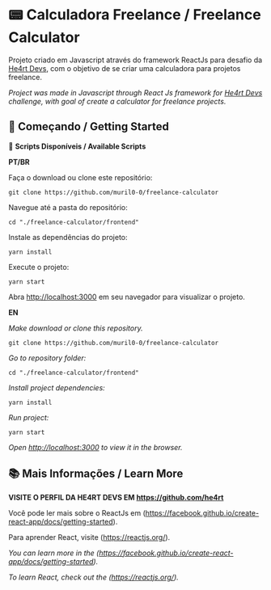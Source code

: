 # 📟 Calculadora Freelance / Freelance Calculator 

Projeto criado em Javascript através do framework ReactJs para desafio da [He4rt Devs](https://heartdevs.com/), com o objetivo de se criar uma calculadora para projetos freelance.

_Project was made in Javascript through React Js framework for [He4rt Devs](https://heartdevs.com/) challenge, with goal of create a calculator for freelance projects._


## 🚩 Começando / Getting Started

📜 __Scripts Disponíveis / Available Scripts__ 

__PT/BR__


Faça o download ou clone este repositório:

`git clone https://github.com/muril0-0/freelance-calculator`


Navegue até a pasta do repositório:

`cd "./freelance-calculator/frontend"`


Instale as dependências do projeto:

`yarn install`


Execute o projeto:

`yarn start`

Abra [http://localhost:3000](http://localhost:3000) em seu navegador para visualizar o projeto.


__EN__


_Make download or clone this repository._

`git clone https://github.com/muril0-0/freelance-calculator`


_Go to repository folder:_

`cd "./freelance-calculator/frontend"`


_Install project dependencies:_

`yarn install`


_Run project:_

`yarn start`

_Open [http://localhost:3000](http://localhost:3000) to view it in the browser._


## 📚 Mais Informações / Learn More

__VISITE O PERFIL DA HE4RT DEVS EM https://github.com/he4rt__

Você pode ler mais sobre o ReactJs em (https://facebook.github.io/create-react-app/docs/getting-started).

Para aprender React, visite (https://reactjs.org/).

_You can learn more in the (https://facebook.github.io/create-react-app/docs/getting-started)._

_To learn React, check out the (https://reactjs.org/)._

